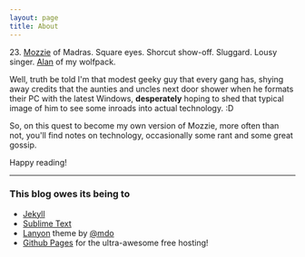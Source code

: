 ```yaml
---
layout: page
title: About
---
```


<p class="message">
	23. <a href="http://en.wikipedia.org/wiki/List_of_White_Collar_characters#Mozzie" target="_blank">Mozzie</a> of Madras. Square eyes. Shorcut show-off. Sluggard. Lousy singer. <a href="http://thehangover.wikia.com/wiki/Alan_Garner" target="_blank">Alan</a> of my wolfpack.
</p>

Well, truth be told I'm that modest geeky guy that every gang has, shying away credits that the aunties and uncles next door shower when he formats their PC with the latest Windows, **desperately** hoping to shed that typical image of him to see some inroads into actual technology. :D

So, on this quest to become my own version of Mozzie, more often than not, you'll find notes on technology, occasionally some rant and some great gossip. 

Happy reading!

---

### This blog owes its being to

* [Jekyll](http://jekyllrb.com/)
* [Sublime Text](http://www.sublimetext.com/3)
* [Lanyon](http://lanyon.getpoole.com/) theme by [@mdo](https://twitter.com/mdo)
* [Github Pages](https://pages.github.com/) for the ultra-awesome free hosting!
